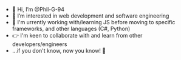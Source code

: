 - 👋 Hi, I’m @Phil-G-94
- 👀 I’m interested in web development and software engineering 
- 🌱 I'm urrently working with/learning JS before moving to specific frameworks, and other languages (C#, Python)  
- 👉 I'm keen to collaborate with and learn from other developers/engineers
- ...if you don't know, now you know! 🐒

<!---
Phil-G-94/Phil-G-94 is a ✨ special ✨ repository because its `README.md` (this file) appears on your GitHub profile.
You can click the Preview link to take a look at your changes.
--->
